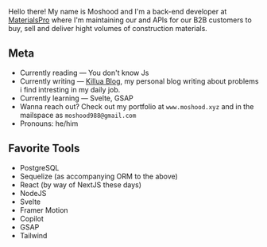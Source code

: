 Hello there! My name is Moshood and I'm a back-end developer at [MaterialsPro](https://www.materialspro.ng/) where I'm maintaining our and APIs for our B2B customers to buy, sell and deliver hight volumes of construction materials. 



## Meta
* Currently reading — You don't know Js
* Currently writing — [Killua Blog](https://medium.com/@moshood988), my personal blog writing about problems i find intresting in my daily job. 
* Currently learning — Svelte, GSAP
* Wanna reach out? Check out my portfolio at `www.moshood.xyz` and in the mailspace as `moshood988@gmail.com`
* Pronouns: he/him

## Favorite Tools
* PostgreSQL
* Sequelize (as accompanying ORM to the above)
* React (by way of NextJS these days)
* NodeJS 
* Svelte
* Framer Motion
* Copilot
* GSAP
* Tailwind

